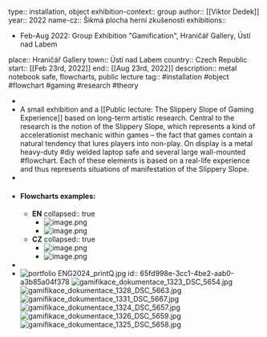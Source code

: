 type:: installation, object
exhibition-context:: group
author:: [[Viktor Dedek]] 
year:: 2022
name-cz:: Šikmá plocha herní zkušenosti
exhibitions::
  - Feb-Aug 2022: Group Exhibition "Gamification", Hraničář Gallery, Ústí nad Labem

place:: Hraničář Gallery
town:: Ústí nad Labem
country:: Czech Republic
start:: [[Feb 23rd, 2022]] 
end:: [[Aug 23rd, 2022]] 
description:: metal notebook safe, flowcharts, public lecture
tag:: #installation #object #flowchart #gaming #research #theory

-
- A small exhibition and a [[Public lecture: The Slippery Slope of Gaming Experience]] based on long-term artistic research. Central to the research is the notion of the Slippery Slope, which represents a kind of accelerationist mechanic within games – the fact that games contain a natural tendency that lures players into non-play. 
  On display is a metal heavy-duty #diy welded laptop safe and several large wall-mounted #flowchart. Each of these elements is based on a real-life experience and thus represents situations of manifestation of the Slippery Slope.
-
- #### Flowcharts examples:
	- **EN**
	  collapsed:: true
		- ![image.png](../assets/image_1711124893564_0.png)
		- ![image.png](../assets/image_1711125011234_0.png)
	- **CZ**
	  collapsed:: true
		- ![image.png](../assets/image_1711124940173_0.png)
		- ![image.png](../assets/image_1711124956874_0.png)
-
- ![portfolio ENG2024_printQ.jpg](../assets/portfolio_ENG2024_printQ_1711119362616_0.jpg)
  id:: 65fd998e-3cc1-4be2-aab0-a3b85a04f378
  ![gamifikace_dokumentace_1323_DSC_5654.jpg](../assets/gamifikace_dokumentace_1323_DSC_5654_1711119549315_0.jpg)
  ![gamifikace_dokumentace_1328_DSC_5663.jpg](../assets/gamifikace_dokumentace_1328_DSC_5663_1711119579557_0.jpg)
  ![gamifikace_dokumentace_1331_DSC_5667.jpg](../assets/gamifikace_dokumentace_1331_DSC_5667_1711119596051_0.jpg)
  ![gamifikace_dokumentace_1324_DSC_5657.jpg](../assets/gamifikace_dokumentace_1324_DSC_5657_1711119611379_0.jpg)
  ![gamifikace_dokumentace_1326_DSC_5659.jpg](../assets/gamifikace_dokumentace_1326_DSC_5659_1711119617920_0.jpg)
  ![gamifikace_dokumentace_1325_DSC_5658.jpg](../assets/gamifikace_dokumentace_1325_DSC_5658_1711119626148_0.jpg)